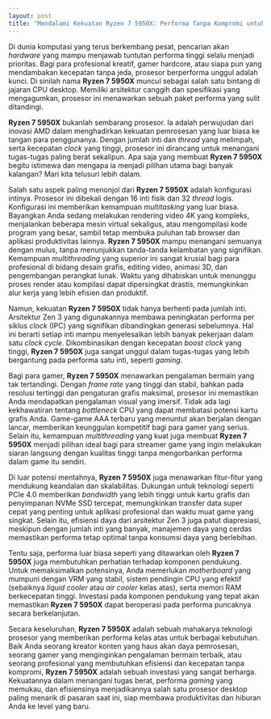 ```yaml
---
layout: post
title: "Mendalami Kekuatan Ryzen 7 5950X: Performa Tanpa Kompromi untuk Kebutuhan Kreatif dan Gaming"
---
```


Di dunia komputasi yang terus berkembang pesat, pencarian akan *hardware* yang mampu menjawab tuntutan performa tinggi selalu menjadi prioritas. Bagi para profesional kreatif, gamer hardcore, atau siapa pun yang mendambakan kecepatan tanpa jeda, prosesor berperforma unggul adalah kunci. Di sinilah nama **Ryzen 7 5950X** muncul sebagai salah satu bintang di jajaran CPU desktop. Memiliki arsitektur canggih dan spesifikasi yang mengagumkan, prosesor ini menawarkan sebuah paket performa yang sulit ditandingi.

**Ryzen 7 5950X** bukanlah sembarang prosesor. Ia adalah perwujudan dari inovasi AMD dalam menghadirkan kekuatan pemrosesan yang luar biasa ke tangan para penggunanya. Dengan jumlah inti dan *thread* yang melimpah, serta kecepatan *clock* yang tinggi, prosesor ini dirancang untuk menangani tugas-tugas paling berat sekalipun. Apa saja yang membuat **Ryzen 7 5950X** begitu istimewa dan mengapa ia menjadi pilihan utama bagi banyak kalangan? Mari kita telusuri lebih dalam.

Salah satu aspek paling menonjol dari **Ryzen 7 5950X** adalah konfigurasi intinya. Prosesor ini dibekali dengan 16 inti fisik dan 32 *thread* logis. Konfigurasi ini memberikan kemampuan *multitasking* yang luar biasa. Bayangkan Anda sedang melakukan rendering video 4K yang kompleks, menjalankan beberapa mesin virtual sekaligus, atau mengompilasi kode program yang besar, sambil tetap membuka puluhan tab browser dan aplikasi produktivitas lainnya. **Ryzen 7 5950X** mampu menangani semuanya dengan mulus, tanpa menunjukkan tanda-tanda kelambatan yang signifikan. Kemampuan *multithreading* yang superior ini sangat krusial bagi para profesional di bidang desain grafis, editing video, animasi 3D, dan pengembangan perangkat lunak. Waktu yang dihabiskan untuk menunggu proses render atau kompilasi dapat dipersingkat drastis, memungkinkan alur kerja yang lebih efisien dan produktif.

Namun, kekuatan **Ryzen 7 5950X** tidak hanya berhenti pada jumlah inti. Arsitektur Zen 3 yang digunakannya membawa peningkatan performa per siklus *clock* (IPC) yang signifikan dibandingkan generasi sebelumnya. Hal ini berarti setiap inti mampu menyelesaikan lebih banyak pekerjaan dalam satu *clock cycle*. Dikombinasikan dengan kecepatan *boost clock* yang tinggi, **Ryzen 7 5950X** juga sangat unggul dalam tugas-tugas yang lebih bergantung pada performa satu inti, seperti *gaming*.

Bagi para gamer, **Ryzen 7 5950X** menawarkan pengalaman bermain yang tak tertandingi. Dengan *frame rate* yang tinggi dan stabil, bahkan pada resolusi tertinggi dan pengaturan grafis maksimal, prosesor ini memastikan Anda mendapatkan pengalaman visual yang imersif. Tidak ada lagi kekhawatiran tentang *bottleneck* CPU yang dapat membatasi potensi kartu grafis Anda. Game-game AAA terbaru yang menuntut akan berjalan dengan lancar, memberikan keunggulan kompetitif bagi para gamer yang serius. Selain itu, kemampuan *multithreading* yang kuat juga membuat **Ryzen 7 5950X** menjadi pilihan ideal bagi para streamer game yang ingin melakukan siaran langsung dengan kualitas tinggi tanpa mengorbankan performa dalam game itu sendiri.

Di luar potensi mentahnya, **Ryzen 7 5950X** juga menawarkan fitur-fitur yang mendukung keandalan dan skalabilitas. Dukungan untuk teknologi seperti PCIe 4.0 memberikan *bandwidth* yang lebih tinggi untuk kartu grafis dan penyimpanan NVMe SSD tercepat, memungkinkan transfer data super cepat yang penting untuk aplikasi profesional dan waktu muat game yang singkat. Selain itu, efisiensi daya dari arsitektur Zen 3 juga patut diapresiasi, meskipun dengan jumlah inti yang banyak, manajemen daya yang cerdas memastikan performa tetap optimal tanpa konsumsi daya yang berlebihan.

Tentu saja, performa luar biasa seperti yang ditawarkan oleh **Ryzen 7 5950X** juga membutuhkan perhatian terhadap komponen pendukung. Untuk memaksimalkan potensinya, Anda memerlukan *motherboard* yang mumpuni dengan VRM yang stabil, sistem pendingin CPU yang efektif (sebaiknya *liquid cooler* atau *air cooler* kelas atas), serta memori RAM berkecepatan tinggi. Investasi pada komponen pendukung yang tepat akan memastikan **Ryzen 7 5950X** dapat beroperasi pada performa puncaknya secara berkelanjutan.

Secara keseluruhan, **Ryzen 7 5950X** adalah sebuah mahakarya teknologi prosesor yang memberikan performa kelas atas untuk berbagai kebutuhan. Baik Anda seorang kreator konten yang haus akan daya pemrosesan, seorang gamer yang menginginkan pengalaman bermain terbaik, atau seorang profesional yang membutuhkan efisiensi dan kecepatan tanpa kompromi, **Ryzen 7 5950X** adalah sebuah investasi yang sangat berharga. Kekuatannya dalam menangani tugas berat, performa *gaming* yang memukau, dan efisiensinya menjadikannya salah satu prosesor desktop paling menarik di pasaran saat ini, siap membawa produktivitas dan hiburan Anda ke level yang baru.
